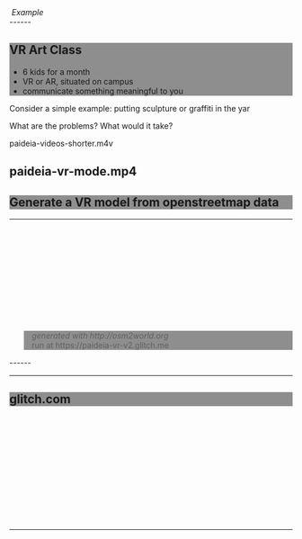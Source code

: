 <!-- .slide: data-background="resources/textures/background-radial.jpeg" -->

<div class="captioned-image-row">
  <div>
    <img class="plain" data-src="resources/textures/paideia-circ.png">
    <i>Example</i>
  </div>

</div>
------

<!-- .slide: data-background="resources/textures/paideia-art-class.jpg" -->

<div style="background: rgba(32, 32, 32, 0.5);">
<h2>VR Art Class</h2>
<ul>
<li>6 kids for a month</li>
<li>VR or AR, situated on campus</li>
<li>communicate something meaningful to you</li>
</ul>
</div>

<!-- NOTES -->
Consider a simple example:  putting sculpture or graffiti in the yar

What are the problems?  What would it take?

paideia-videos-shorter.m4v

paideia-vr-mode.mp4
------
<!-- .slide: data-background="resources/textures/paidiea-openstreetmap.png" -->
<div style="background: rgba(32, 32, 32, 0.5);">
    <h2>Generate a VR model from openstreetmap data</h2>
</div>

------
<!-- .slide: data-background-video="resources/videos/paideia-vr-mode.mp4" -->
<br>
<br>
<br>
<br>
<br>
<br>
<br>
<br>
<br>
<br>
<blockquote style="background: rgba(32, 32, 32, 0.5);">
    <em>generated with http://osm2world.org</em>
    <br> run at <span>https://paideia-vr-v2.glitch.me</span>
</blockquote>
------
<!-- .slide: data-background="resources/textures/paideia-vr-overlay.jpg" -->

------
<!-- .slide: data-background="resources/textures/paideia-glitch-vr.png" -->
<div style="background: rgba(32, 32, 32, 0.5);">
    <h2>glitch.com</h2>
</div>
<br>
<br>
<br>
<br>
<br>
<br>
<br>
<br>
<br>
<br>
<br>

------
<!-- .slide: data-background-video="resources/videos/paideia-videos-shorter.m4v" -->
